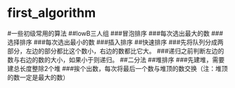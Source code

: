 # first_algorithm
#一些初级常用的算法
##lowB三人组
###冒泡排序
  ###每次选出最大的数
###选择排序
  ###每次选出最小的数
###插入排序
##快速排序
  ###先将队列分成两部分，左边的部分都比这个数小，右边的数都比它大。
  ###递归之前判断左边的数与右边的数的大小，如果小于则递归。
##二分法
##堆排序
  ###先建堆，需要建总长度整除2个堆
  ###挨个出数，每次将最后一个数与堆顶的数交换（注：堆顶的数一定是最大的数）

